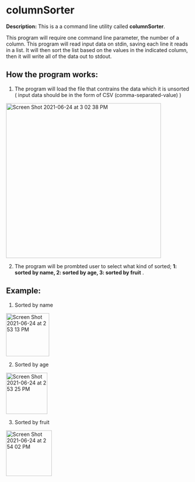 # columnSorter

**Description:** This is a a command line utility called **columnSorter**.

This program will require one command line parameter, the number of a column. 
This program will read input data on ​stdin​, saving each line it reads in a list. 
It will then sort the list based on the values in the indicated column, then it will write all of the data out to ​stdout​.

## How the program works:
1) The program will load the file that contrains the data which it is unsorted ( input data should be in the form of CSV (comma-separated-value) )
<img width="424" alt="Screen Shot 2021-06-24 at 3 02 38 PM" src="https://user-images.githubusercontent.com/62785773/123338179-38d17e80-d4fd-11eb-85c7-d33d578430e7.png">
           
2) The program will be prombted user to select what kind of sorted; **1: sorted by name, 2: sorted by age, 3: sorted by fruit** . 

## Example: 
1) Sorted by name 
<img width="118" alt="Screen Shot 2021-06-24 at 2 53 13 PM" src="https://user-images.githubusercontent.com/62785773/123337334-e80d5600-d4fb-11eb-81d6-3a5ec502a006.png">


2) Sorted by age
<img width="113" alt="Screen Shot 2021-06-24 at 2 53 25 PM" src="https://user-images.githubusercontent.com/62785773/123337361-ef346400-d4fb-11eb-9277-73354992d7a5.png">

3) Sorted by fruit 
<img width="125" alt="Screen Shot 2021-06-24 at 2 54 02 PM" src="https://user-images.githubusercontent.com/62785773/123337414-070be800-d4fc-11eb-8959-26e0212d0205.png">
